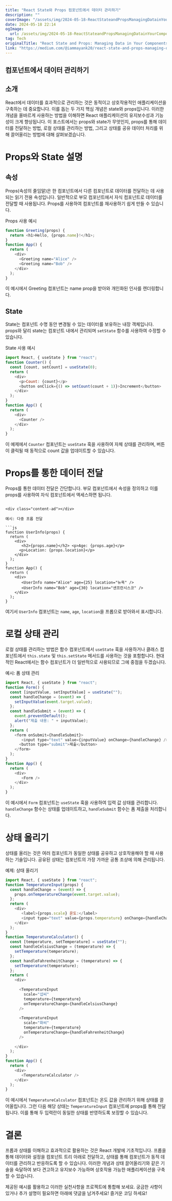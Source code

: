 ```yaml
---
title: "React State와 Props 컴포넌트에서 데이터 관리하기"
description: ""
coverImage: "/assets/img/2024-05-18-ReactStateandPropsManagingDatainYourComponents_0.png"
date: 2024-05-18 22:14
ogImage: 
  url: /assets/img/2024-05-18-ReactStateandPropsManagingDatainYourComponents_0.png
tag: Tech
originalTitle: "React State and Props: Managing Data in Your Components"
link: "https://medium.com/@iammayank20/react-state-and-props-managing-data-in-your-components-366010fb1213"
---
```



## 컴포넌트에서 데이터 관리하기

## 소개

React에서 데이터를 효과적으로 관리하는 것은 동적이고 상호작용적인 애플리케이션을 구축하는 데 중요합니다. 이를 돕는 두 가지 핵심 개념은 state와 props입니다. 이러한 개념을 올바르게 사용하는 방법을 이해하면 React 애플리케이션의 유지보수성과 기능성이 크게 향상됩니다. 이 포스트에서는 props와 state가 무엇인지, props를 통해 데이터를 전달하는 방법, 로컬 상태를 관리하는 방법, 그리고 상태를 공유 데이터 처리를 위해 끌어올리는 방법에 대해 살펴보겠습니다.

# Props와 State 설명

<div class="content-ad"></div>

## 속성

Props(속성의 줄임말)은 한 컴포넌트에서 다른 컴포넌트로 데이터를 전달하는 데 사용되는 읽기 전용 속성입니다. 일반적으로 부모 컴포넌트에서 자식 컴포넌트로 데이터를 전달할 때 사용됩니다. Props를 사용하여 컴포넌트를 재사용하기 쉽게 만들 수 있습니다.

Props 사용 예시

```js
function Greeting(props) {
  return <h1>Hello, {props.name}!</h1>;
}
function App() {
  return (
    <div>
      <Greeting name="Alice" />
      <Greeting name="Bob" />
    </div>
  );
}
```

<div class="content-ad"></div>

이 예시에서 Greeting 컴포넌트는 name prop을 받아와 개인화된 인사를 렌더링합니다.

## State

State는 컴포넌트 수명 동안 변경될 수 있는 데이터를 보유하는 내장 객체입니다. props와 달리 state는 컴포넌트 내에서 관리되며 `setState` 함수를 사용하여 수정할 수 있습니다.

State 사용 예시

<div class="content-ad"></div>

```js
import React, { useState } from "react";
function Counter() {
  const [count, setCount] = useState(0);
  return (
    <div>
      <p>Count: {count}</p>
      <button onClick={() => setCount(count + 1)}>Increment</button>
    </div>
  );
}
function App() {
  return (
    <div>
      <Counter />
    </div>
  );
}
```

이 예제에서 `Counter` 컴포넌트는 `useState` 훅을 사용하여 자체 상태를 관리하며, 버튼이 클릭될 때 동적으로 count 값을 업데이트할 수 있습니다.

# Props를 통한 데이터 전달

Props를 통한 데이터 전달은 간단합니다. 부모 컴포넌트에서 속성을 정의하고 이를 props를 사용하여 자식 컴포넌트에서 액세스하면 됩니다.
```

<div class="content-ad"></div>

예시: 다중 프롭 전달

```js
function UserInfo(props) {
  return (
    <div>
       <h2>{props.name}</h2> <p>Age: {props.age}</p> 
      <p>Location: {props.location}</p> 
    </div>
  );
}
function App() {
  return (
    <div>
       <UserInfo name="Alice" age={25} location="뉴욕" />
       <UserInfo name="Bob" age={30} location="샌프란시스코" /> 
    </div>
  );
}
```

여기서 `UserInfo` 컴포넌트는 `name`, `age`, `location`을 프롭으로 받아와서 표시합니다.

# 로컬 상태 관리

<div class="content-ad"></div>

로컬 상태를 관리하는 방법은 함수 컴포넌트에서 `useState` 훅을 사용하거나 클래스 컴포넌트에서 `this.state` 및 `this.setState` 메서드를 사용하는 것을 포함합니다. 현대적인 React에서는 함수 컴포넌트가 더 일반적으로 사용되므로 그에 중점을 두겠습니다.

예시: 폼 상태 관리

```js
import React, { useState } from "react";
function Form() {
  const [inputValue, setInputValue] = useState("");
  const handleChange = (event) => {
    setInputValue(event.target.value);
  };
  const handleSubmit = (event) => {
    event.preventDefault();
    alert("제출 내용: " + inputValue);
  };
  return (
    <form onSubmit={handleSubmit}>
       <input type="text" value={inputValue} onChange={handleChange} /> 
      <button type="submit">제출</button> 
    </form>
  );
}
function App() {
  return (
    <div>
       <Form /> 
    </div>
  );
}
```

이 예시에서 `Form` 컴포넌트는 `useState` 훅을 사용하여 입력 값 상태를 관리합니다. `handleChange` 함수는 상태를 업데이트하고, `handleSubmit` 함수는 폼 제출을 처리합니다.

<div class="content-ad"></div>

# 상태 올리기

상태를 올리는 것은 여러 컴포넌트가 동일한 상태를 공유하고 상호작용해야 할 때 사용하는 기술입니다. 공유된 상태는 컴포넌트의 가장 가까운 공통 조상에 의해 관리됩니다.

예제: 상태 올리기

```js
import React, { useState } from "react";
function TemperatureInput(props) {
  const handleChange = (event) => {
    props.onTemperatureChange(event.target.value);
  };
  return (
    <div>
       <label>{props.scale} 온도:</label>
       <input type="text" value={props.temperature} onChange={handleChange} /> 
    </div>
  );
}
function TemperatureCalculator() {
  const [temperature, setTemperature] = useState("");
  const handleCelsiusChange = (temperature) => {
    setTemperature(temperature);
  };
  const handleFahrenheitChange = (temperature) => {
    setTemperature(temperature);
  };
  return (
    <div>
       
      <TemperatureInput
        scale="섭씨"
        temperature={temperature}
        onTemperatureChange={handleCelsiusChange}
      />
       
      <TemperatureInput
        scale="화씨"
        temperature={temperature}
        onTemperatureChange={handleFahrenheitChange}
      />
       
    </div>
  );
}
function App() {
  return (
    <div>
       <TemperatureCalculator /> 
    </div>
  );
}
```

<div class="content-ad"></div>

이 예시에서 `TemperatureCalculator` 컴포넌트는 온도 값을 관리하기 위해 상태를 끌어올립니다. 그런 다음 해당 상태는 `TemperatureInput` 컴포넌트에 props를 통해 전달됩니다. 이를 통해 두 입력란이 동일한 상태를 반영하도록 보장할 수 있습니다.

# 결론

프롭과 상태를 이해하고 효과적으로 활용하는 것은 React 개발에 기초적입니다. 프롭을 통해 데이터와 설정을 컴포넌트 트리 아래로 전달하고, 상태를 통해 컴포넌트가 동적 데이터를 관리하고 반응하도록 할 수 있습니다. 이러한 개념과 상태 끌어올리기와 같은 기술을 숙달하여 보다 견고하고 유지보수 가능하며 상호작용 가능한 애플리케이션을 구축할 수 있습니다.

제공된 예시를 활용하고 이러한 실천사항을 프로젝트에 통합해 보세요. 궁금한 사항이 있거나 추가 설명이 필요하면 아래에 댓글을 남겨주세요! 즐거운 코딩 하세요!